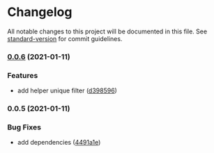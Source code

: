 # Changelog

All notable changes to this project will be documented in this file. See [standard-version](https://github.com/conventional-changelog/standard-version) for commit guidelines.

### [0.0.6](https://github.com/miguelsanz72/helpers-js/compare/v0.0.5...v0.0.6) (2021-01-11)


### Features

* add helper unique filter ([d398596](https://github.com/miguelsanz72/helpers-js/commit/d398596c121e34f7ce6208f3910b00654be9826b))

### 0.0.5 (2021-01-11)


### Bug Fixes

* add dependencies ([4491a1e](https://github.com/miguelsanz72/helpers-js/commit/4491a1ec4599e8e909ba5302ff21d409fc0be1ec))

